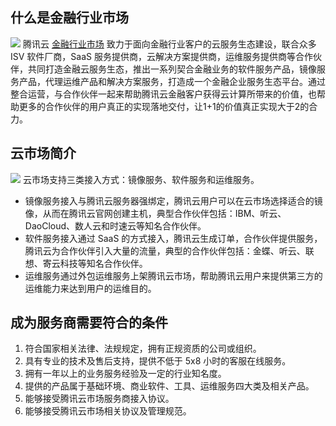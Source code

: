 ## 什么是金融行业市场
![](https://mc.qcloudimg.com/static/img/4f8b2452c38ecb44861578682b0ddf5e/1.png)
腾讯云 [金融行业市场](https://market.cloud.tencent.com/solution/finance) 致力于面向金融行业客户的云服务生态建设，联合众多 ISV 软件厂商，SaaS 服务提供商，云解决方案提供商，运维服务提供商等合作伙伴，共同打造金融云服务生态，推出一系列契合金融业务的软件服务产品，镜像服务产品，代理运维产品和解决方案服务，打造成一个金融企业服务生态平台。通过整合运营，与合作伙伴一起来帮助腾讯云金融客户获得云计算所带来的价值，也帮助更多的合作伙伴的用户真正的实现落地交付，让1+1的价值真正实现大于2的合力。

## 云市场简介
![](https://mc.qcloudimg.com/static/img/c39ee67a07b31d19fa6f9fb7ab5eb6e8/2.png)
云市场支持三类接入方式：镜像服务、软件服务和运维服务。
- 镜像服务接入与腾讯云服务器强绑定，腾讯云用户可以在云市场选择适合的镜像，从而在腾讯云官网创建主机，典型合作伙伴包括：IBM、听云、DaoCloud、数人云和时速云等知名合作伙伴。
- 软件服务接入通过 SaaS 的方式接入，腾讯云生成订单，合作伙伴提供服务，腾讯云为合作伙伴引入大量的流量，典型的合作伙伴包括：金蝶、听云、联想、寄云科技等知名合作伙伴。
- 运维服务通过外包运维服务上架腾讯云市场，帮助腾讯云用户来提供第三方的运维能力来达到用户的运维目的。
 
##  成为服务商需要符合的条件
1. 符合国家相关法律、法规规定，拥有正规资质的公司或组织。
2. 具有专业的技术及售后支持，提供不低于 5x8 小时的客服在线服务。
3. 拥有一年以上的业务服务经验及一定的行业知名度。
4. 提供的产品属于基础环境、商业软件、工具、运维服务四大类及相关产品。
5. 能够接受腾讯云市场服务商接入协议。
6. 能够接受腾讯云市场相关协议及管理规范。

